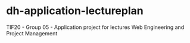 # dh-application-lectureplan
TIF20 - Group 05 - Application project for lectures Web Engineering and Project Management
